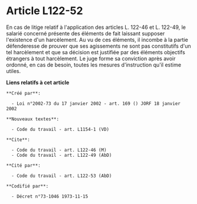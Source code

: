 # Article L122-52

En cas de litige relatif à l'application des articles L. 122-46 et L. 122-49, le salarié concerné présente des éléments de
fait laissant supposer l'existence d'un harcèlement. Au vu de ces éléments, il incombe à la partie défenderesse de prouver
que ses agissements ne sont pas constitutifs d'un tel harcèlement et que sa décision est justifiée par des éléments objectifs
étrangers à tout harcèlement. Le juge forme sa conviction après avoir ordonné, en cas de besoin, toutes les mesures
d'instruction qu'il estime utiles.

**Liens relatifs à cet article**

	**Créé par**:

	  - Loi n°2002-73 du 17 janvier 2002 - art. 169 () JORF 18 janvier 2002

	**Nouveaux textes**:

	  - Code du travail - art. L1154-1 (VD)

	**Cite**:

	  - Code du travail - art. L122-46 (M)
	  - Code du travail - art. L122-49 (AbD)

	**Cité par**:

	  - Code du travail - art. L122-53 (AbD)

	**Codifié par**:

	  - Décret n°73-1046 1973-11-15
